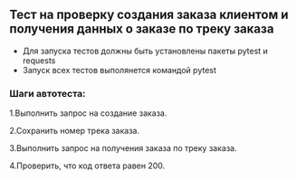 ﻿## Тест на проверку создания заказа клиентом и получения данных о заказе по треку заказа
- Для запуска тестов должны быть установлены пакеты pytest и requests
- Запуск всех тестов выполянется командой pytest

### Шаги автотеста:

1.Выполнить запрос на создание заказа.

2.Сохранить номер трека заказа.

3.Выполнить запрос на получения заказа по треку заказа.

4.Проверить, что код ответа равен 200.
